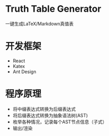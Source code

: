 # Truth Table Generator

一键生成LaTeX/Markdown真值表

# 开发框架
- React
- Katex
- Ant Design

# 程序原理
- 将中缀表达式转换为后缀表达式
- 将后缀表达式转换为抽象语法树(AST)
- 枚举各种情况，记录每个AST节点信息（子式）
- 输出/渲染